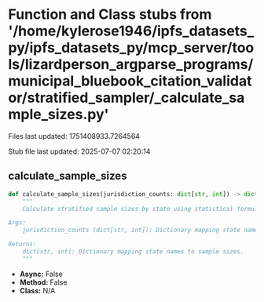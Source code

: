 # Function and Class stubs from '/home/kylerose1946/ipfs_datasets_py/ipfs_datasets_py/mcp_server/tools/lizardperson_argparse_programs/municipal_bluebook_citation_validator/stratified_sampler/_calculate_sample_sizes.py'

Files last updated: 1751408933.7264564

Stub file last updated: 2025-07-07 02:20:14

## calculate_sample_sizes

```python
def calculate_sample_sizes(jurisdiction_counts: dict[str, int]) -> dict[str, int]:
    """
    Calculate stratified sample sizes by state using statistical formulas.

Args:
    jurisdiction_counts (dict[str, int]): Dictionary mapping state names to counts of where we have citation data available.

Returns:
    dict[str, int]: Dictionary mapping state names to sample sizes.
    """
```
* **Async:** False
* **Method:** False
* **Class:** N/A
